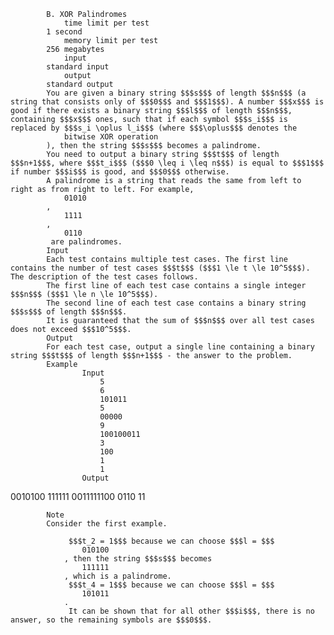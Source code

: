 			B. XOR Palindromes
				time limit per test
			1 second
				memory limit per test
			256 megabytes
				input
			standard input
				output
			standard output
			You are given a binary string $$$s$$$ of length $$$n$$$ (a string that consists only of $$$0$$$ and $$$1$$$). A number $$$x$$$ is good if there exists a binary string $$$l$$$ of length $$$n$$$, containing $$$x$$$ ones, such that if each symbol $$$s_i$$$ is replaced by $$$s_i \oplus l_i$$$ (where $$$\oplus$$$ denotes the 
				bitwise XOR operation
			), then the string $$$s$$$ becomes a palindrome.
			You need to output a binary string $$$t$$$ of length $$$n+1$$$, where $$$t_i$$$ ($$$0 \leq i \leq n$$$) is equal to $$$1$$$ if number $$$i$$$ is good, and $$$0$$$ otherwise.
			A palindrome is a string that reads the same from left to right as from right to left. For example, 
				01010
			, 
				1111
			, 
				0110
			 are palindromes.
			Input
			Each test contains multiple test cases. The first line contains the number of test cases $$$t$$$ ($$$1 \le t \le 10^5$$$). The description of the test cases follows.
			The first line of each test case contains a single integer $$$n$$$ ($$$1 \le n \le 10^5$$$).
			The second line of each test case contains a binary string $$$s$$$ of length $$$n$$$.
			It is guaranteed that the sum of $$$n$$$ over all test cases does not exceed $$$10^5$$$.
			Output
			For each test case, output a single line containing a binary string $$$t$$$ of length $$$n+1$$$ - the answer to the problem.
			Example
					Input
						5
						6
						101011
						5
						00000
						9
						100100011
						3
						100
						1
						1
					Output
					
0010100
111111
0011111100
0110
11

			Note
			Consider the first example. 
			 
				 $$$t_2 = 1$$$ because we can choose $$$l = $$$ 
					010100
				, then the string $$$s$$$ becomes 
					111111
				, which is a palindrome. 
				 $$$t_4 = 1$$$ because we can choose $$$l = $$$ 
					101011
				. 
				 It can be shown that for all other $$$i$$$, there is no answer, so the remaining symbols are $$$0$$$. 
